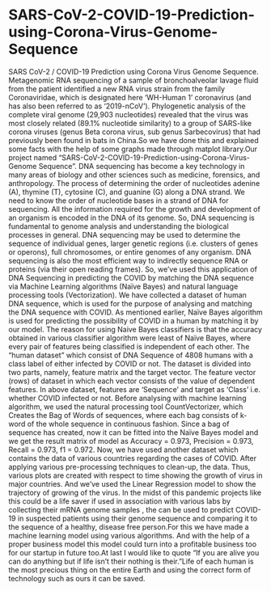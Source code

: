 # SARS-CoV-2-COVID-19-Prediction-using-Corona-Virus-Genome-Sequence
SARS CoV-2 / COVID-19 Prediction using Corona Virus Genome Sequence. Metagenomic RNA sequencing of a sample of bronchoalveolar lavage fluid from the patient identified a new RNA virus strain from the family Coronaviridae, which is designated here ‘WH-Human 1’ coronavirus (and has also been referred to as ‘2019-nCoV’). Phylogenetic analysis of the complete viral genome (29,903 nucleotides) revealed that the virus was most closely related (89.1% nucleotide similarity) to a group of SARS-like corona viruses (genus Beta corona virus, sub genus Sarbecovirus) that had previously been found in bats in China.So we have done this and explained some facts with the help of some graphs made through matplot library.Our project named “SARS-CoV-2-COVID-19-Prediction-using-Corona-Virus-Genome Sequence”. DNA sequencing has become a key technology in many areas of biology and other sciences such as medicine, forensics, and anthropology. The process of determining the order of nucleotides adenine (A), thymine (T), cytosine (C), and guanine (G) along a DNA strand. We need to know the order of nucleotide bases in a strand of DNA for sequencing. All the information required for the growth and development of an organism is encoded in the DNA of its genome. So, DNA sequencing is fundamental to genome analysis and understanding the biological processes in general. DNA sequencing may be used to determine the sequence of individual genes, larger genetic regions (i.e. clusters of genes or operons), full chromosomes, or entire genomes of any organism. DNA sequencing is also the most efficient way to indirectly sequence RNA or proteins (via their open reading frames). So, we’ve used this application of DNA Sequencing in predicting the COVID by matching the DNA sequence via Machine Learning algorithms (Naïve Bayes) and natural language processing tools (Vectorization). We have collected a dataset of human DNA sequence, which is used for the purpose of analysing and matching the DNA sequence with COVID. As mentioned earlier, Naïve Bayes algorithm is used for predicting the possibility of COVID in a human by matching it by our model. The reason for using Naive Bayes classifiers is that the accuracy obtained in various classifier algorithm were least of Naïve Bayes, where every pair of features being classified is independent of each other. The “human dataset” which consist of DNA Sequence of 4808 humans with a class label of either infected by COVID or not. The dataset is divided into two parts, namely, feature matrix and the target vector. The feature vector (rows) of dataset in which each vector consists of the value of dependent features. In above dataset, features are ‘Sequence’ and target as ‘Class’ i.e. whether COVID infected or not. Before analysing with machine learning algorithm, we used the natural processing tool CountVectorizer, which Creates the Bag of Words of sequences, where each bag consists of k-word of the whole sequence in continuous fashion. Since a bag of sequence has created, now it can be fitted into the Naïve Bayes model and we get the result matrix of model as Accuracy = 0.973, Precision = 0.973, Recall = 0.973, f1 = 0.972. Now, we have used another dataset which contains the data of various countries regarding the cases of COVID. After applying various pre-processing techniques to clean-up, the data. Thus, various plots are created with respect to time showing the growth of virus in major countries. And we’ve used the Linear Regression model to show the trajectory of growing of the virus.  In the midst of this pandemic projects like this could be a life saver if used in association with various labs by collecting their mRNA genome samples , the can be used to predict COVID-19 in suspected patients using their genome sequence and comparing it to the sequence of a healthy, disease free person.For this we have made a machine learning model using various algorithms. And with the help of a proper business model this model could turn into a profitable business too for our startup in future too.At last I would like to quote “If you are alive you can do anything but if life isn’t their nothing is their.”Life of each human is the most precious thing on the entire Earth and using the correct form of technology such as ours it can be saved.
